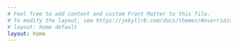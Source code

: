 ```yaml
---
# Feel free to add content and custom Front Matter to this file.
# To modify the layout, see https://jekyllrb.com/docs/themes/#overriding-theme-defaults
# layout: home default
layout: home
---
```

